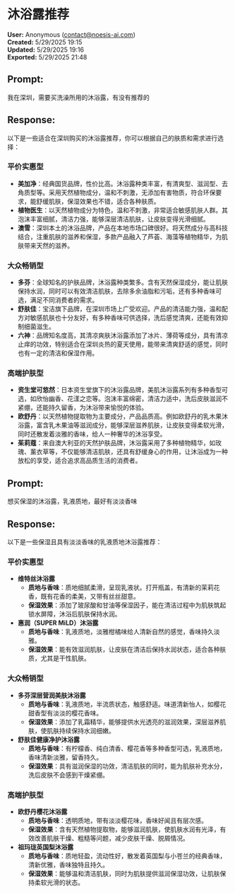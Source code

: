 # 沐浴露推荐

**User:** Anonymous (contact@noesis-ai.com)  
**Created:** 5/29/2025 19:15  
**Updated:** 5/29/2025 19:16  
**Exported:** 5/29/2025 21:48  

## Prompt:
我在深圳，需要买洗澡所用的沐浴露，有没有推荐的

## Response:
以下是一些适合在深圳购买的沐浴露推荐，你可以根据自己的肤质和需求进行选择：

### 平价实惠型
- **美加净**：经典国货品牌，性价比高。沐浴露种类丰富，有清爽型、滋润型、去角质型等。采用天然植物成分，温和不刺激，无添加有害物质，符合环保要求，能舒缓肌肤，保湿效果也不错，适合各种肤质。
- **植物医生**：以天然植物成分为特色，温和不刺激，非常适合敏感肌肤人群。其泡沫丰富细腻，清洁力强，能够深层清洁肌肤，让皮肤变得光滑细腻。
- **澳雪**：深圳本土的沐浴品牌，产品在本地市场口碑很好。将天然成分与高科技结合，注重肌肤的滋养和保湿，多款产品融入了芦荟、海藻等植物精华，为肌肤带来天然的滋养。

### 大众畅销型
- **多芬**：全球知名的护肤品牌，沐浴露种类繁多。含有天然保湿成分，能让肌肤保持水润，同时可以有效清洁肌肤，去除多余油脂和污垢，还有多种香味可选，满足不同消费者的需求。
- **舒肤佳**：宝洁旗下品牌，在深圳市场上广受欢迎。产品的清洁能力强，温和配方对敏感肌肤也十分友好，有多种香味可供选择，洗后感觉清爽，还能有效抑制细菌滋生。
- **六神**：品牌知名度高，其清凉爽肤沐浴露添加了冰片、薄荷等成分，具有清凉止痒的功效，特别适合在深圳炎热的夏天使用，能带来清爽舒适的感觉，同时也有一定的清洁和保湿作用。

### 高端护肤型
- **资生堂可悠然**：日本资生堂旗下的沐浴露品牌，美肌沐浴露系列有多种香型可选，如欣怡幽香、花漾之恋等。泡沫丰富绵密，清洁力适中，洗后皮肤滋润不紧绷，还能持久留香，为沐浴带来愉悦的体验。
- **欧舒丹**：以天然植物提取物为主要成分，产品品质高。例如欧舒丹的乳木果沐浴露，富含乳木果油等滋润成分，能够深层滋养肌肤，让皮肤变得柔软光滑，同时还散发着淡雅的香味，给人一种奢华的沐浴享受。
- **茱莉蔻**：来自澳大利亚的天然护肤品牌，沐浴露采用了多种植物精华，如玫瑰、薰衣草等，不仅能够清洁肌肤，还具有舒缓身心的作用，让沐浴成为一种放松的享受，适合追求高品质生活的消费者。



## Prompt:
想买保湿的沐浴露，乳液质地，最好有淡淡香味

## Response:
以下是一些保湿且具有淡淡香味的乳液质地沐浴露推荐：

### 平价实惠型
- **维特丝沐浴露**
  - **质地与香味**：质地细腻柔滑，呈现乳液状。打开瓶盖，有清新的茉莉花香，既有花香的柔美，又带有丝丝甜意。
  - **保湿效果**：添加了玻尿酸和甘油等保湿因子，能在清洁过程中为肌肤筑起锁水屏障，沐浴后肌肤保持水润。
- **惠润（SUPER MiLD）沐浴露**
  - **质地与香味**：乳液质地，淡雅柑橘味给人清新自然的感觉，香味持久淡雅。
  - **保湿效果**：能有效滋润肌肤，让皮肤在清洁后保持水润状态，适合各种肤质，尤其是干性肌肤。

### 大众畅销型
- **多芬深层营润美肤沐浴露**
  - **质地与香味**：乳液质地，半流质状态，触感舒适。味道清新怡人，如樱花甜香型有淡淡的樱花香味。
  - **保湿效果**：添加了乳霜精华，能够提供水光透亮的滋润效果，深层滋养肌肤，使肌肤持续保持水润细嫩。
- **舒肤佳健康净护沐浴露**
  - **质地与香味**：有柠檬香、纯白清香、樱花香等多种香型可选，乳液质地，香味清新淡雅，留香持久。
  - **保湿效果**：具有滋润保湿的功效，清洁肌肤的同时，能为肌肤补充水分，洗后皮肤不会感到干燥紧绷。

### 高端护肤型
- **欧舒丹樱花沐浴露**
  - **质地与香味**：透明质地，带有淡淡樱花味，香味好闻且有层次感。
  - **保湿效果**：含有天然植物提取物，能够滋润肌肤，使肌肤水润有光泽，有效改善肌肤干燥、粗糙等问题，减少皮肤干燥、脱屑情况。
- **祖玛珑英国梨沐浴露**
  - **质地与香味**：质地轻盈，流动性好，散发着英国梨与小苍兰的经典香味，清新优雅，香味独特且持久。
  - **保湿效果**：能够温和清洁肌肤，同时为肌肤提供滋润保湿功效，让肌肤保持柔软光滑的状态。
